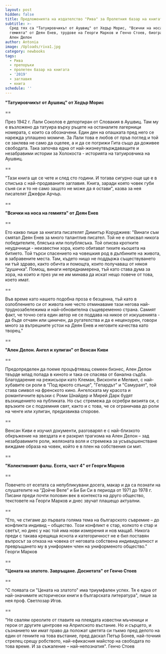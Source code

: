 ```yaml
---
layout: post
hidden: false
title: Предложенията на издателство "Рива" за Пролетния базар на книгата 2019
subtitle: >-
  Сред тях са "Татуировчикът от Аушвиц" от Хедър Морис, "Всички на носа на
  гемията" от Деян Енев, трудове на Георги Марков и Генчо Стоев, биография на
  Ален Делон
author: Antonia
image: /Uploads/riva1.jpg
category: newbooks
tags:
  - Рива
  - препоръки
  - пролетен базар на книгата
  - '2019'
  - заглавия
  - книга
schedule: ''
---
```

**"Татуировчикът от Аушвиц" от Хедър Морис**

\==

През 1942 г. Лали Соколов е депортиран от Словакия в Аушвиц. Там му е възложено да татуира върху ръцете на останалите лагерници номерата, с които са обозначени. Един ден на опашката пред него се нарежда уплашено момиче. За Лали това е любов от пръв поглед и той се заклева не само да оцелее, а и да се погрижи Гита също да доживее свободата. Така започва една от най-жизнеутвърждаващите и незабравими истории за Холокоста - историята на татуировчика на Аушвиц.

\==

"Тази книга ще се чете и след сто години. И тогава сигурно още ще е в списъка с най-продаваните заглавия. Книга, заради която човек губи съня си и то не само защото не може да я остави", казва за нея писателят Джефри Арчър.

\==

**"Всички на носа на гемията" от Деян Енев**

\==

Ето какво пише за книгата писателят Димитър Коруджиев: "Винаги съм смятал Деян Енев за много талантлив писател. Той не е описвал никога победителите, блясъка или полублясъка. Той описва кротките неудачници - неизвестни хора, които обитават тихите кьошета на битието. Той търси спасението на човешкия род в дълбините на живота, в забравените места. Там, където нищо не поддържа съществуването ни тъй здраво, както обичта и помощта, които получаваш от някоя “душичка”. Помощ, винаги непреднамерена, тъй като става дума за хора, на които и през ум не им минава да искат нещо повече от това, което имат. 

\==

Във време като нашето подобна проза е безценна, тъй като в озлоблението си от живота ние често отминаваме тази негова най-труднозабележима и най-обновителна същевременно страна. Самият факт, че точно сега един автор не се поддава на никое от изкушенията - да бъде отчаян или циничен, да ругателства и да е нецензурен, говори много за вътрешните устои на Деян Енев и неговите качества като творец."

\==

**"Ален Делон. Ангел и хулиган" от Венсан Киви**

\==

Предопределен да поеме процъфтяващ семеен бизнес, Ален Делон твърде млад попада в киното и така се спасява от банална съдба. Благодарение на режисьори като Клеман, Висконти и Мелвил, с най-хубавите си роли в "Под яркото слънце", "Гепардът" и "Самураят", той става символ на френското кино. Ангелската му красота и романтичните връзки с Роми Шнайдер и Мирей Дарк будят възхищението на публиката. Но със стремежа да осребри визията си, с връзките си с подземния свят, както и с това, че се ограничава до роли на ченге или хулиган, предизвиква спорове.

\==

Венсан Киви е изучил документи, разговарял е с най-близкото обкръжение на звездата и е разкрил трагизма на Ален Делон – зад незабравимите роли, желязната воля и стремежа за усъвършенстване виждаме образа на човек, който е в плен на собствения си мит.

\==

**"Колективният фалш. Есета, част 4" от Георги Марков**

\==

Повечето от есетата са непубликувани досега, макар и да са познати на слушателите на “Дойче Веле” и Би Би Си в периода от 1971 до 1978 г. Писани преди почти половин век в контекста на друго общество, текстовете на Георги Марков и днес звучат плашещо актуални.

\==

"Ето, че стигаме до първата голяма тема на българското съвремие – до конфликта индивид – общество. Този конфликт е стар, колкото е стар и светът, но днес у нас той има нови измерения и нов мащаб. Никога преди с такава крещяща яснота и категоричност не е бил поставян въпросът за отказа на човека от неговата собствена индивидуалност и превръщането му в униформен член на униформеното общество." Георги Марков

\==

**"Цената на златото. Завръщане. Досиетата" от Генчо Стоев**

\==

"С появата си "Цената на златото" има триумфален успех. Тя е една от най-значимите исторически книги в българската литература", пише за нея проф. Светлозар Игов.

\== 

"Не свалям ореолите от главите на плеядата известни мъченици и герои от другите центрове на Априлското въстание. Но и сърцето, и съзнанието ми имат право да положат цветята си тъкмо пред делото на един от гениите на това въстание, пред даскал Петър Бонев, най-точния стрелец срещу робството, най-ефикасния майстор на свободата по това време. И за съжаление – най-непознатия". Генчо Стоев
